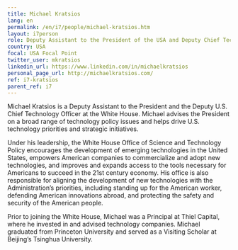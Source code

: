 ```yaml
---
title: Michael Kratsios
lang: en
permalink: /en/i7/people/michael-kratsios.htm
layout: i7person
role: Deputy Assistant to the President of the USA and Deputy Chief Technology Officer
country: USA
focal: USA Focal Point
twitter_user: mkratsios
linkedin_url: https://www.linkedin.com/in/michaelkratsios
personal_page_url: http://michaelkratsios.com/
ref: i7-kratsios
parent_ref: i7
---
```

Michael Kratsios is a Deputy Assistant to the President and the Deputy U.S. Chief Technology Officer at the White House. Michael advises the President on a broad range of technology policy issues and helps drive U.S. technology priorities and strategic initiatives. 

Under his leadership, the White House Office of Science and Technology Policy encourages the development of emerging technologies in the United States, empowers American companies to commercialize and adopt new technologies, and improves and expands access to the tools necessary for Americans to succeed in the 21st century economy. His office is also responsible for aligning the development of new technologies with the Administration’s priorities, including standing up for the American worker, defending American innovations abroad, and protecting the safety and security of the American people. 

Prior to joining the White House, Michael was a Principal at Thiel Capital, where he invested in and advised technology companies. Michael graduated from Princeton University and served as a Visiting Scholar at Beijing’s Tsinghua University.